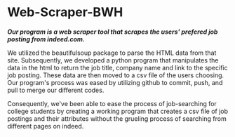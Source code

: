 # Web-Scraper-BWH
***Our program is a web scraper tool that scrapes the users' prefered job posting from indeed.com.***

We utilized the beautifulsoup package to parse the HTML data from that site. Subsequently, we developed a python program that manipulates the data in the html
to return the job title, company name and link to the specific job posting.
These data are then moved to a csv file of the users choosing.
Our program's process was eased by utilizing github to commit, push, and pull to merge our different codes.

Consequently, we've been able to ease the process of job-searching for college students by creating a working program that creates a csv file of job postings and their attributes 
without the grueling process of searching from different pages on indeed.
